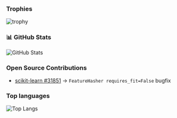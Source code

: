 

###  Trophies
![trophy](https://github-profile-trophy.vercel.app/?username=hqkqn32&theme=onedark)

### 📊 GitHub Stats
![GitHub Stats](https://github-readme-stats.vercel.app/api?username=hqkqn32&show_icons=true&locale=en)




###  Open Source Contributions
- [scikit-learn #31851](https://github.com/scikit-learn/scikit-learn/pull/31851) → `FeatureHasher requires_fit=False` bugfix

###  Top languages
![Top Langs](https://github-readme-stats.vercel.app/api/top-langs/?username=hqkqn32&layout=compact&theme=radical&cache_seconds=1800)


